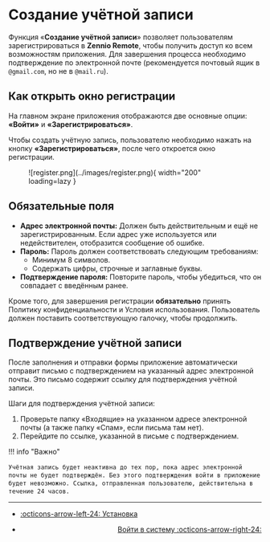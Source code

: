 # Создание учётной записи

Функция «**Создание учётной записи**» позволяет пользователям зарегистрироваться в **Zennio Remote**, чтобы получить доступ ко всем возможностям приложения. Для завершения процесса необходимо подтверждение по электронной почте (рекомендуется почтовый ящик в `@gmail.com`, но не в `@mail.ru`).

## Как открыть окно регистрации

На главном экране приложения отображаются две основные опции: **«Войти»** и **«Зарегистрироваться»**.

Чтобы создать учётную запись, пользователю необходимо нажать на кнопку **«Зарегистрироваться»**, после чего откроется окно регистрации.

<figure markdown>
![register.png](../images/register.png){ width="200" loading=lazy }
</figure>

## Обязательные поля

- **Адрес электронной почты:** Должен быть действительным и ещё не зарегистрированным. Если адрес уже используется или недействителен, отобразится сообщение об ошибке.
- **Пароль:** Пароль должен соответствовать следующим требованиям:
  - Минимум 8 символов.
  - Содержать цифры, строчные и заглавные буквы.
- **Подтверждение пароля:** Повторите пароль, чтобы убедиться, что он совпадает с введённым ранее.

Кроме того, для завершения регистрации **обязательно** принять Политику конфиденциальности и Условия использования. Пользователь должен поставить соответствующую галочку, чтобы продолжить.

## Подтверждение учётной записи

После заполнения и отправки формы приложение автоматически отправит письмо с подтверждением на указанный адрес электронной почты. Это письмо содержит ссылку для подтверждения учётной записи.

Шаги для подтверждения учётной записи:

1. Проверьте папку «Входящие» на указанном адресе электронной почты (а также папку «Спам», если письма там нет).
2. Перейдите по ссылке, указанной в письме с подтверждением.

!!! info "Важно"

    Учётная запись будет неактивна до тех пор, пока адрес электронной почты не будет подтверждён. Без этого подтверждения войти в приложение будет невозможно. Ссылка, отправленная пользователю, действительна в течение 24 часов.


---

<div class="grid cards" markdown>

- <div class="card" style="text-align: left;">

    [:octicons-arrow-left-24: Установка](/intro/install/)

- <div class="card" style="text-align: right;">
    
    [Войти в систему :octicons-arrow-right-24:](/access_register/login/)

</div></div></div>